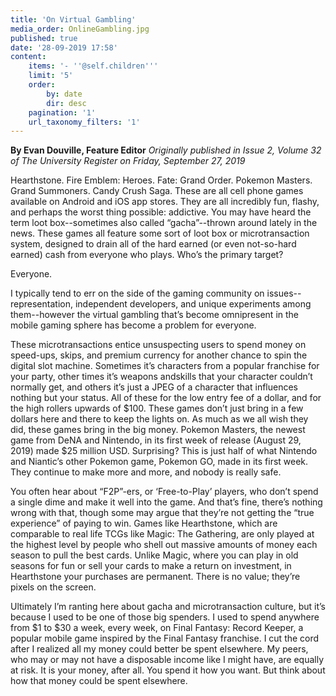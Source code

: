 ```yaml
---
title: 'On Virtual Gambling'
media_order: OnlineGambling.jpg
published: true
date: '28-09-2019 17:58'
content:
    items: '- ''@self.children'''
    limit: '5'
    order:
        by: date
        dir: desc
    pagination: '1'
    url_taxonomy_filters: '1'
---
```


**By Evan Douville, Feature Editor** _Originally published in Issue 2, Volume 32 of The University Register on Friday, September 27, 2019_

Hearthstone. Fire Emblem: Heroes. Fate: Grand Order. Pokemon Masters. Grand Summoners. Candy Crush Saga. These are all cell phone games available on Android and iOS app stores. They are all incredibly fun, flashy, and perhaps the worst thing possible: addictive. You may have heard the term loot box--sometimes also called “gacha”--thrown around lately in the news. These games all feature some sort of loot box or microtransaction system, designed to drain all of the hard earned (or even not-so-hard earned) cash from everyone who plays. Who’s the primary target?

Everyone.

I typically tend to err on the side of the gaming community on issues--representation, independent developers, and unique experiments among them--however the virtual gambling that’s become omnipresent in the mobile gaming sphere has become a problem for everyone.

These microtransactions entice unsuspecting users to spend money on speed-ups, skips, and premium currency for another chance to spin the digital slot machine. Sometimes it’s characters from a popular franchise for your party, other times it’s weapons andskills that your character couldn’t normally get, and others it’s just a JPEG of a character that influences nothing but your status. All of these for the low entry fee of a dollar, and for the high rollers upwards of $100. These games don’t just bring in a few dollars here and there to keep the lights on. As much as we all wish they did, these games bring in the big money. Pokemon Masters, the newest
game from DeNA and Nintendo, in its first week of release (August 29, 2019) made $25 million USD. Surprising? This is just half of what Nintendo and Niantic’s other Pokemon game, Pokemon GO, made in its first week. They continue to make more and more, and nobody is really safe.

You often hear about “F2P”-ers, or ‘Free-to-Play’ players, who don’t spend a single dime and make it well into the game. And that’s fine, there’s nothing wrong with that, though some may argue that they’re not getting the “true experience” of paying to win. Games like Hearthstone, which are comparable to real life TCGs like Magic: The Gathering, are only played at the highest level by people who shell out massive amounts of money each season to pull the best cards. Unlike Magic, where you can play in old seasons for fun or sell your cards to make a return on investment, in Hearthstone your purchases are permanent. There is no value; they’re pixels on the screen.

Ultimately I’m ranting here about gacha and microtransaction culture, but it’s because I used to be one of those big spenders. I used to spend anywhere from $1
to $30 a week, every week, on Final Fantasy: Record Keeper, a popular mobile game inspired by the Final Fantasy franchise. I cut the cord after I realized all my money could better be spent elsewhere. My peers, who may or may not have a disposable income like I might have, are equally at risk. It is your money, after all. You spend it how you want. But think about how that money could be spent elsewhere.